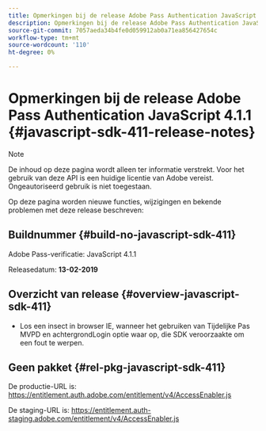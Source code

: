 ```yaml
---
title: Opmerkingen bij de release Adobe Pass Authentication JavaScript 4.1.1
description: Opmerkingen bij de release Adobe Pass Authentication JavaScript 4.1.1
source-git-commit: 7057aeda34b4fe0d059912ab0a71ea856427654c
workflow-type: tm+mt
source-wordcount: '110'
ht-degree: 0%

---
```


# Opmerkingen bij de release Adobe Pass Authentication JavaScript 4.1.1 {#javascript-sdk-411-release-notes}

>[!NOTE]
>
>De inhoud op deze pagina wordt alleen ter informatie verstrekt. Voor het gebruik van deze API is een huidige licentie van Adobe vereist. Ongeautoriseerd gebruik is niet toegestaan.

Op deze pagina worden nieuwe functies, wijzigingen en bekende problemen met deze release beschreven:

## Buildnummer {#build-no-javascript-sdk-411}

Adobe Pass-verificatie: JavaScript 4.1.1

Releasedatum: **13-02-2019**


## Overzicht van release {#overview-javascript-sdk-411}

* Los een insect in browser IE, wanneer het gebruiken van Tijdelijke Pas MVPD en achtergrondLogin optie waar op, die SDK veroorzaakte om een fout te werpen.


## Geen pakket {#rel-pkg-javascript-sdk-411}

De productie-URL is: https://entitlement.auth.adobe.com/entitlement/v4/AccessEnabler.js

De staging-URL is: https://entitlement.auth-staging.adobe.com/entitlement/v4/AccessEnabler.js
